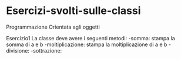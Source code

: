 # Esercizi-svolti-sulle-classi
Programmazione Orientata agli oggetti

Esercizio1
La classe deve avere i seguenti metodi:
-somma: stampa la somma di a e b
-moltiplicazione: stampa la moltiplicazione di a e b
-divisione:
-sottrazione:
